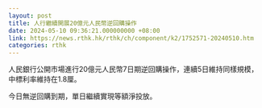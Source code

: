 ```yaml
---
layout: post
title: 人行繼續開展20億元人民幣逆回購操作
date: 2024-05-10 09:36:21.000000000 +08:00
link: https://news.rthk.hk/rthk/ch/component/k2/1752571-20240510.htm
categories: rthk
---
```


人民銀行公開市場進行20億元人民幣7日期逆回購操作，連續5日維持同樣規模，中標利率維持在1.8厘。

今日無逆回購到期，單日繼續實現等額淨投放。
